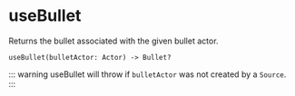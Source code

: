 # useBullet

Returns the bullet associated with the given bullet actor.

```luau
useBullet(bulletActor: Actor) -> Bullet?
```

::: warning
useBullet will throw if `bulletActor` was not created by a `Source`.
:::
